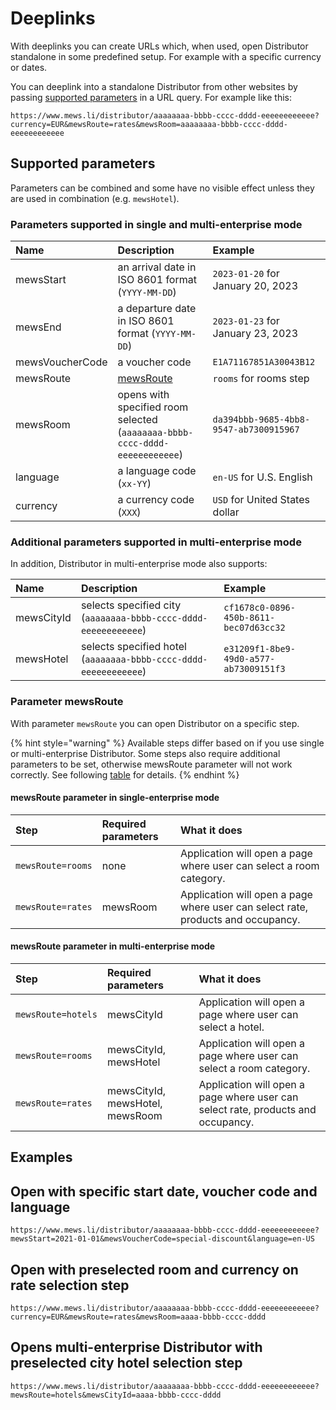 # Deeplinks

With deeplinks you can create URLs which, when used, open Distributor standalone in some predefined setup. For example with a specific currency or dates. 

You can deeplink into a standalone Distributor from other websites by passing [supported parameters](./deeplinks.md#supported-parameters) in a URL query. For example like this:

```text
https://www.mews.li/distributor/aaaaaaaa-bbbb-cccc-dddd-eeeeeeeeeeee?currency=EUR&mewsRoute=rates&mewsRoom=aaaaaaaa-bbbb-cccc-dddd-eeeeeeeeeeee
```

## Supported parameters 

Parameters can be combined and some have no visible effect unless they are used in combination (e.g. `mewsHotel`).

### Parameters supported in single and multi-enterprise mode

| Name | Description | Example |
| :--- | :--- | :--- |
| mewsStart | an arrival date in ISO 8601 format \(`YYYY-MM-DD`\) | `2023-01-20` for January 20, 2023 |
| mewsEnd | a departure date in ISO 8601 format \(`YYYY-MM-DD`\) | `2023-01-23` for January 23, 2023 |
| mewsVoucherCode | a voucher code | `E1A71167851A30043B12` |
| mewsRoute | [mewsRoute](./deeplinks.md#parameter-mewsroute) | `rooms` for rooms step |
| mewsRoom | opens with specified room selected \(`aaaaaaaa-bbbb-cccc-dddd-eeeeeeeeeeee`\) | `da394bbb-9685-4bb8-9547-ab7300915967` |
| language | a language code \(`xx-YY`\) | `en-US` for U.S. English |
| currency | a currency code \(`XXX`\) | `USD` for United States dollar |

### Additional parameters supported in multi-enterprise mode

In addition, Distributor in multi-enterprise mode also supports:

| Name | Description | Example |
| :--- | :--- | :--- |
| mewsCityId | selects specified city \(`aaaaaaaa-bbbb-cccc-dddd-eeeeeeeeeeee`\) | `cf1678c0-0896-450b-8611-bec07d63cc32` |
| mewsHotel | selects specified hotel \(`aaaaaaaa-bbbb-cccc-dddd-eeeeeeeeeeee`\) | `e31209f1-8be9-49d0-a577-ab73009151f3` |

### Parameter mewsRoute

With parameter `mewsRoute` you can open Distributor on a specific step.

{% hint style="warning" %}
Available steps differ based on if you use single or multi-enterprise Distributor. Some steps also require additional parameters to be set, otherwise mewsRoute parameter will not work correctly. See following [table](./deeplinks.md#mewsroute-parameter-in-single-enterprise-mode) for details.
{% endhint %}

#### mewsRoute parameter in single-enterprise mode

| Step | Required parameters | What it does |
| :--- | :--- | :--- |
| `mewsRoute=rooms` | none | Application will open a page where user can select a room category. |
| `mewsRoute=rates` | mewsRoom | Application will open a page where user can select rate, products and occupancy. |

#### mewsRoute parameter in multi-enterprise mode

| Step | Required parameters | What it does |
| :--- | :--- | :--- |
| `mewsRoute=hotels` | mewsCityId | Application will open a page where user can select a hotel. |
| `mewsRoute=rooms` | mewsCityId, mewsHotel | Application will open a page where user can select a room category. |
| `mewsRoute=rates` | mewsCityId, mewsHotel, mewsRoom | Application will open a page where user can select rate, products and occupancy. |

## Examples

## Open with specific start date, voucher code and language

```text
https://www.mews.li/distributor/aaaaaaaa-bbbb-cccc-dddd-eeeeeeeeeeee?mewsStart=2021-01-01&mewsVoucherCode=special-discount&language=en-US
```

## Open with preselected room and currency on rate selection step

```text
https://www.mews.li/distributor/aaaaaaaa-bbbb-cccc-dddd-eeeeeeeeeeee?currency=EUR&mewsRoute=rates&mewsRoom=aaaa-bbbb-cccc-dddd
```

## Opens multi-enterprise Distributor with preselected city hotel selection step

```text
https://www.mews.li/distributor/aaaaaaaa-bbbb-cccc-dddd-eeeeeeeeeeee?mewsRoute=hotels&mewsCityId=aaaa-bbbb-cccc-dddd
```
